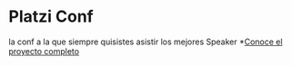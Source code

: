 # Platzi Conf
la conf a la que siempre quisistes asistir los mejores Speaker
*[Conoce el proyecto completo](https://luisalbertoi.github.io/platzi-conf/ "view")
